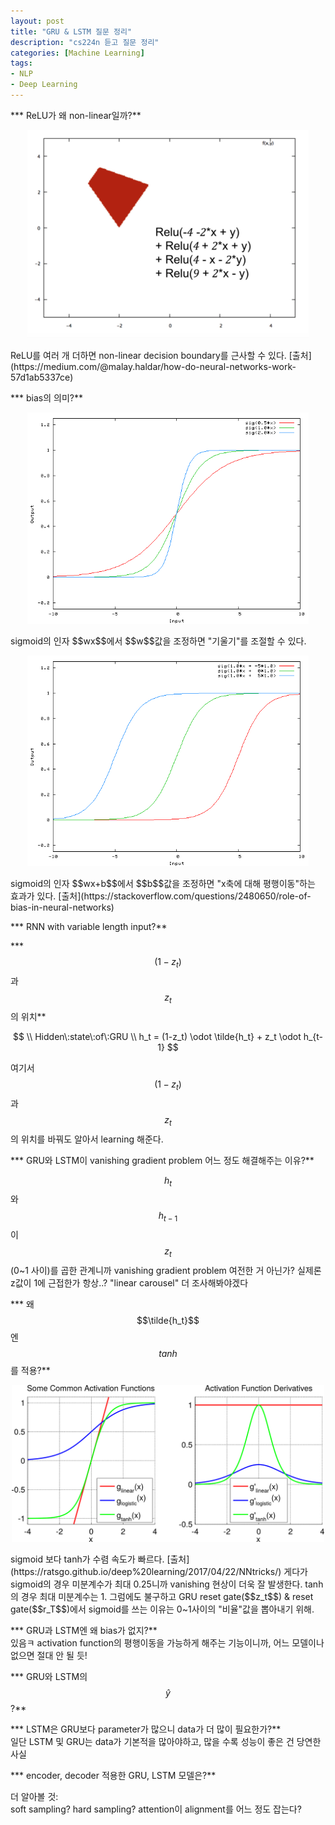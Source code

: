```yaml
---
layout: post
title: "GRU & LSTM 질문 정리"
description: "cs224n 듣고 질문 정리"
categories: [Machine Learning]
tags: 
- NLP
- Deep Learning
---
```


*** ReLU가 왜 non-linear일까?**  
<p style="text-align:center;"><img src="/assets/img/relu.png" width="450" alt="ReLU"></p>
ReLU를 여러 개 더하면 non-linear decision boundary를 근사할 수 있다.    
[출처](https://medium.com/@malay.haldar/how-do-neural-networks-work-57d1ab5337ce)

*** bias의 의미?**  
<p style="text-align:center;"><img src="/assets/img/sigmoid.png" width="450" alt="sigmoid"></p>
sigmoid의 인자 $$wx$$에서 $$w$$값을 조정하면 "기울기"를 조절할 수 있다.

<p style="text-align:center;"><img src="/assets/img/bias.png" width="450" alt="bias"></p>
sigmoid의 인자 $$wx+b$$에서 $$b$$값을 조정하면 "x축에 대해 평행이동"하는 효과가 있다.  
[출처](https://stackoverflow.com/questions/2480650/role-of-bias-in-neural-networks)


*** RNN with variable length input?**  


*** $$(1-z_t)$$과 $$z_t$$의 위치**  

$$
\\
Hidden\:state\:of\:GRU \\
h_t = (1-z_t) \odot \tilde{h_t} + z_t \odot h_{t-1}
$$

여기서 $$(1-z_t)$$과 $$z_t$$의 위치를 바꿔도 알아서 learning 해준다.


*** GRU와 LSTM이 vanishing gradient problem 어느 정도 해결해주는 이유?**   

$$h_t$$와 $$h_{t-1}$$이 $$z_t$$(0~1 사이)를 곱한 관계니까 vanishing gradient problem 여전한 거 아닌가?
실제론 z값이 1에 근접한가 항상..?
"linear carousel"
더 조사해봐야겠다


*** 왜 $$\tilde{h_t}$$엔 $$tanh$$를 적용?**  
<p style="text-align:center;"><img src="/assets/img/activations.png" width="500" alt="activations"></p>
sigmoid 보다 tanh가 수렴 속도가 빠르다. 
[출처](https://ratsgo.github.io/deep%20learning/2017/04/22/NNtricks/)
게다가 sigmoid의 경우 미분계수가 최대 0.25니까 vanishing 현상이 더욱 잘 발생한다. tanh의 경우 최대 미분계수는 1.
그럼에도 불구하고 GRU reset gate($$z_t$$) & reset gate($$r_T$$)에서 sigmoid를 쓰는 이유는 0~1사이의 "비율"값을 뽑아내기 위해.


*** GRU과 LSTM엔 왜 bias가 없지?**  
있음ㅋ activation function의 평행이동을 가능하게 해주는 기능이니까, 어느 모델이나 없으면 절대 안 될 듯!


*** GRU와 LSTM의 $$\hat{y}$$?**  


*** LSTM은 GRU보다 parameter가 많으니 data가 더 많이 필요한가?**  
일단 LSTM 및 GRU는 data가 기본적을 많아야하고, 많을 수록 성능이 좋은 건 당연한 사실


*** encoder, decoder 적용한 GRU, LSTM 모델은?**  




더 알아볼 것:  
soft sampling? hard sampling? attention이 alignment를 어느 정도 잡는다?